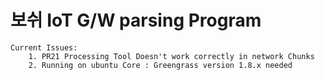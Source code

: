 # 보쉬 IoT G/W parsing Program
    Current Issues:
        1. PR21 Processing Tool Doesn't work correctly in network Chunks
        2. Running on ubuntu Core : Greengrass version 1.8.x needed
